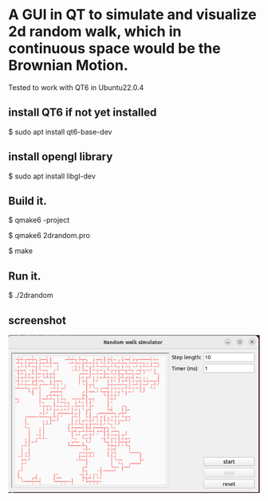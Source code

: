 # A GUI in QT to simulate and visualize 2d random walk, which in continuous space would be the Brownian Motion. 

Tested to work with QT6 in Ubuntu22.0.4


## install QT6 if not yet installed
$ sudo apt install qt6-base-dev

## install opengl library
$ sudo apt install libgl-dev

## Build it.
$ qmake6 -project

$ qmake6 2drandom.pro

$ make

## Run it.
$ ./2drandom
## screenshot
![2d random walk](https://github.com/QiangbingLi/2d-randomwalk/blob/main/captures/Capture.PNG "2d randomwalk example")



